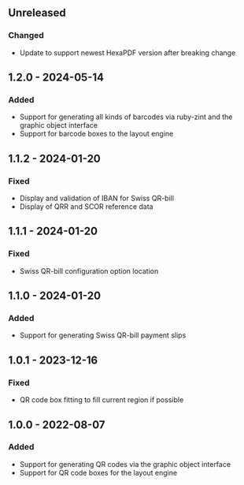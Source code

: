## Unreleased

### Changed

* Update to support newest HexaPDF version after breaking change


## 1.2.0 - 2024-05-14

### Added

* Support for generating all kinds of barcodes via ruby-zint and the graphic
  object interface
* Support for barcode boxes to the layout engine


## 1.1.2 - 2024-01-20

### Fixed

* Display and validation of IBAN for Swiss QR-bill
* Display of QRR and SCOR reference data


## 1.1.1 - 2024-01-20

### Fixed

* Swiss QR-bill configuration option location


## 1.1.0 - 2024-01-20

### Added

* Support for generating Swiss QR-bill payment slips


## 1.0.1 - 2023-12-16

### Fixed

* QR code box fitting to fill current region if possible


## 1.0.0 - 2022-08-07

### Added

* Support for generating QR codes via the graphic object interface
* Support for QR code boxes for the layout engine
